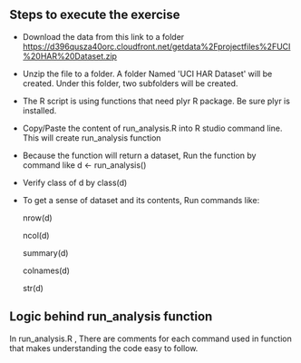 ## Steps to execute the exercise  


* Download the data from this link to a folder 
https://d396qusza40orc.cloudfront.net/getdata%2Fprojectfiles%2FUCI%20HAR%20Dataset.zip


* Unzip the file to a folder. A folder Named 'UCI HAR Dataset' will be created. Under this folder, two subfolders will be created.  
  
* The R script is using functions that need plyr R package. Be sure plyr is installed.  

* Copy/Paste the content of run_analysis.R into R studio command line. This will create run_analysis function 

* Because the function will return a dataset, Run the function by command like 
  d <- run_analysis()

* Verify class of d by 
   class(d)

* To get a sense of dataset and its contents,  Run commands like:
 
    nrow(d)
   
    ncol(d)
   
    summary(d)
   
    colnames(d)
   
    str(d) 
   
   
 ## Logic behind run_analysis function 
 
 In run_analysis.R ,  There are comments for each command used in function that makes understanding the code easy to follow. 
 
   
